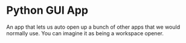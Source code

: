 # Python GUI App
An app that lets us auto open up a bunch of other apps that we would normally use. You can imagine it as being a workspace opener.
